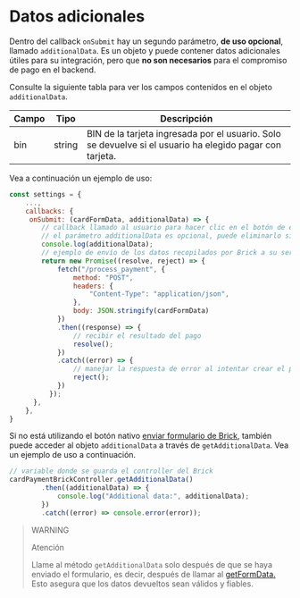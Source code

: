 # Datos adicionales

Dentro del callback `onSubmit` hay un segundo parámetro, **de uso opcional**, llamado `additionalData`. Es un objeto y puede contener datos adicionales útiles para su integración, pero que **no son necesarios** para el compromiso de pago en el backend.

Consulte la siguiente tabla para ver los campos contenidos en el objeto `additionalData`.

| Campo | Tipo | Descripción |
|--- |--- | --- |
| bin | string | BIN de la tarjeta ingresada por el usuario. Solo se devuelve si el usuario ha elegido pagar con tarjeta. |

Vea a continuación un ejemplo de uso:

```javascript
const settings = {
    ...,
    callbacks: {
     onSubmit: (cardFormData, additionalData) => {
        // callback llamado al usuario para hacer clic en el botón de envío de datos
        // el parámetro additionalData es opcional, puede eliminarlo si lo desea
        console.log(additionalData);
        // ejemplo de envío de los datos recopilados por Brick a su servidor
        return new Promise((resolve, reject) => {
            fetch("/process_payment", { 
                method: "POST",
                headers: {
                    "Content-Type": "application/json",
                },
                body: JSON.stringify(cardFormData)
            })
            .then((response) => {
                // recibir el resultado del pago
                resolve();
            })
            .catch((error) => {
                // manejar la respuesta de error al intentar crear el pago
                reject();
            })
          });
      },
    },
}
```

Si no está utilizando el botón nativo [enviar formulario de Brick](/developers/es/docs/checkout-bricks/payment-brick/additional-customization/hide-element), también puede acceder al objeto `additionalData` a través de `getAdditionalData`. Vea un ejemplo de uso a continuación.

```javascript
// variable donde se guarda el controller del Brick
cardPaymentBrickController.getAdditionalData()
        .then((additionalData) => {
            console.log("Additional data:", additionalData);
        })
        .catch((error) => console.error(error));
```

> WARNING
>
> Atención
>
> Llame al método `getAdditionalData` solo después de que se haya enviado el formulario, es decir, después de llamar al [getFormData.](/developers/es/docs/checkout-bricks/payment-brick/additional-customization/hide-element) Esto asegura que los datos devueltos sean válidos y fiables.